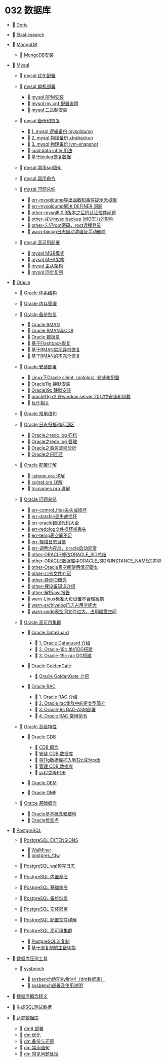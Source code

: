 # 032 数据库

* 📄 [Doris](siyuan://blocks/20241021144925-b92qc25)
* 📄 [Elasticsearch](siyuan://blocks/20241107154829-kjfss0t)
* 📑 [MongoDB](siyuan://blocks/20240515180121-hwuzp77)

  * 📄 [MongoDB安装](siyuan://blocks/20240516140525-ignfjqw)
* 📑 [Mysql](siyuan://blocks/20231110105237-jvq1lon)

  * 📄 [mysql 优化配置](siyuan://blocks/20231110105237-7lp46ma)
  * 📑 [mysql 单机部署](siyuan://blocks/20231110105237-43cf8c9)

    * 📄 [mysql RPM安装](siyuan://blocks/20241018095147-5204gqw)
    * 📄 [mysql my.cnf 配置说明](siyuan://blocks/20241018095436-mqutfop)
    * 📄 [mysql 二进制安装](siyuan://blocks/20241018095405-vhqbj3e)
  * 📑 [mysql 备份和恢复](siyuan://blocks/20231110105237-ofmwwr0)

    * 📄 [1. mysql 逻辑备份 mysqldump](siyuan://blocks/20231110105237-g9ygsl4)
    * 📄 [2. mysql 物理备份 xtrabackup ](siyuan://blocks/20231110105237-4hx2fib)
    * 📄 [3. mysql 物理备份 lvm-snapshot](siyuan://blocks/20241203195629-jmt7pqf)
    * 📄 [load data infile 用法](siyuan://blocks/20231110105237-vq1j5jf)
    * 📄 [基于binlog恢复数据](siyuan://blocks/20231110105237-le2efo2)
  * 📄 [mysql 常用sql语句](siyuan://blocks/20231110105237-lt6xskv)
  * 📄 [mysql 常用命令](siyuan://blocks/20231110105237-an9tipd)
  * 📑 [mysql 问题总结](siyuan://blocks/20231110105237-bhuvh4m)

    * 📄 [err-mysqldump导出函数和事件提示无权限](siyuan://blocks/20241018112549-t1qgkpc)
    * 📄 [err-mysqldump解决 DEFINER 问题](siyuan://blocks/20241018112456-huon8tu)
    * 📄 [other-mysql8.0.3版本之后的认证插件问题](siyuan://blocks/20241018113553-zgu3zlm)
    * 📄 [other-减少mysqlbackup 对IO压力的影响 ](siyuan://blocks/20241211174642-xgrb6v4)
    * 📄 [other-忘记root密码，root远程登录](siyuan://blocks/20241018112345-f2h99le)
    * 📄 [warn-binlog日志自动清理及手动删除](siyuan://blocks/20241018112405-jk2ms2c)
  * 📑 [mysql 高可用部署](siyuan://blocks/20241203195440-gdlrcki)

    * 📄 [mysql MGR模式](siyuan://blocks/20231110105237-li1j1hc)
    * 📄 [mysql MHA架构](siyuan://blocks/20231110105237-8erosed)
    * 📄 [mysql 主从架构](siyuan://blocks/20231110105237-5w749pk)
    * 📄 [mysql 同步复制](siyuan://blocks/20231110105237-dzzqb3f)
* 📑 [Oracle](siyuan://blocks/20231110105237-3mxkuz9)

  * 📄 [Oracle 体系结构](siyuan://blocks/20231110105237-0ngto5m)
  * 📄 [Oracle 内存管理](siyuan://blocks/20231110105237-eh86m8g)
  * 📑 [Oracle 备份恢复](siyuan://blocks/20240506143742-texosxn)

    * 📄 [Oracle RMAN](siyuan://blocks/20231110105237-b95b8d3)
    * 📄 [Oracle RMAN与CDB](siyuan://blocks/20241018174246-ycn8tc4)
    * 📄 [Oracle 数据泵](siyuan://blocks/20231110105237-olz151u)
    * 📄 [基于Flashback恢复](siyuan://blocks/20240506151747-qovnxo5)
    * 📄 [基于RMAN实现异机恢复](siyuan://blocks/20231110105237-o1b43ni)
    * 📄 [基于RMAN的不完全恢复](siyuan://blocks/20240506144819-y7xbwg9)
  * 📑 [Oracle 安装部署](siyuan://blocks/20240506143657-lcbi56z)

    * 📄 [Linux下Oracle client（sqlplus）安装和配置](siyuan://blocks/20241022155004-cb6xctp)
    * 📄 [Oracle11g 静默安装](siyuan://blocks/20240111154537-q08w3dz)
    * 📄 [Oracle19c 静默安装](siyuan://blocks/20231110105237-i3wbtoj)
    * 📄 [oracle11g r2 在window server 2012中安装和卸载](siyuan://blocks/20240227181359-xfhdy5x)
    * 📄 [优化相关](siyuan://blocks/20241015110304-mq7p18j)
  * 📄 [Oracle 常用语句](siyuan://blocks/20231110105237-4d46t04)
  * 📑 [Oracle 日志归档和闪回区](siyuan://blocks/20231110105237-8m376yh)

    * 📄 [Oracle之redo log 归档](siyuan://blocks/20240314095026-czk7wdz)
    * 📄 [Oracle之redo log 管理](siyuan://blocks/20240314092307-3c0eicl)
    * 📄 [Oracle之事务流程分析](siyuan://blocks/20241014110036-55rxu1v)
    * 📄 [Oracle之闪回区](siyuan://blocks/20240314095055-cio122a)
  * 📑 [Oracle 配置详解](siyuan://blocks/20231110105237-3rvwxhs)

    * 📄 [listener.ora 详解](siyuan://blocks/20231110105237-5d8jkrr)
    * 📄 [sqlnet.ora 详解](siyuan://blocks/20231110105237-h2566di)
    * 📄 [tnsnames.ora 详解](siyuan://blocks/20231110105237-m6s6lud)
  * 📑 [Oracle 问题总结](siyuan://blocks/20231110105237-ly2ljyl)

    * 📄 [err-control_files丢失或损坏](siyuan://blocks/20241015174052-5z4ic29)
    * 📄 [err-datafile丢失或损坏](siyuan://blocks/20241015173907-wxka150)
    * 📄 [err-oracle错误代码大全](siyuan://blocks/20241016160245-kvidg7b)
    * 📄 [err-redolog文件损坏或丢失](siyuan://blocks/20241015174223-tipeyr7)
    * 📄 [err-temp表空间不足](siyuan://blocks/20241015173714-etsxjke)
    * 📄 [err-报错日志目录](siyuan://blocks/20240227181152-b6xmjgw)
    * 📄 [err-调整内存后，oracle启动异常](siyuan://blocks/20241021115511-2falyqb)
    * 📄 [other-ORACLE修改ORACLE_SID总结](siyuan://blocks/20241211163342-9h1clcw)
    * 📄 [other-ORACLE数据库中ORACLE_SID与INSTANCE_NAME的差异](siyuan://blocks/20241211163707-b8mtija)
    * 📄 [other-Oracle表空间使用情况脚本](siyuan://blocks/20241211164511-q230jdb)
    * 📄 [other-口令文件介绍](siyuan://blocks/20241211165557-i18g6ll)
    * 📄 [other-异步IO概念](siyuan://blocks/20241211171216-ey9anmd)
    * 📄 [other-裸设备知识介绍](siyuan://blocks/20241211172520-0ls3jgv)
    * 📄 [other-解析awr报告](siyuan://blocks/20241211175740-9rgb5bx)
    * 📄 [warn-Linux标准大页设置不合理案例](siyuan://blocks/20241211161307-3t9exrt)
    * 📄 [warn-archivelog日志占用空间大](siyuan://blocks/20240227181241-j4sf68v)
    * 📄 [warn-undo表空间文件过大，占用磁盘空间](siyuan://blocks/20240227181310-4hmitvv)
  * 📑 [Oracle 高可用集群](siyuan://blocks/20240506144137-mq4funh)

    * 📑 [Oracle DataGuard](siyuan://blocks/20231110105237-prfvvi6)

      * 📄 [1. Oracle Dataguard 介绍](siyuan://blocks/20231110105237-nvvzb3i)
      * 📄 [2. Oracle-19c 单机DG搭建](siyuan://blocks/20231110105237-iwop2dy)
      * 📄 [3. Oracle-19c rac DG搭建](siyuan://blocks/20240319213559-yx65gfm)
    * 📑 [Oracle GoldenGate](siyuan://blocks/20231110105237-qatg4mk)

      * 📄 [Oracle GoldenGate 介绍](siyuan://blocks/20240315212632-pq75ki0)
    * 📑 [Oracle RAC](siyuan://blocks/20240131124129-vrz21zl)

      * 📄 [1. Oracle RAC 介绍](siyuan://blocks/20240131124219-qt7whoo)
      * 📄 [2. Oracle rac集群中的IP类型简介](siyuan://blocks/20240131170055-hv17otm)
      * 📄 [3. Oracle19c RAC-ASM部署](siyuan://blocks/20240130214424-vl6pjpb)
      * 📄 [4. Oracle RAC 常用命令](siyuan://blocks/20240131173132-9tt486e)
  * 📑 [Oracle 高级特性](siyuan://blocks/20240506144018-n64qymn)

    * 📑 [Oracle CDB](siyuan://blocks/20240307185827-esjiait)

      * 📄 [CDB 概念](siyuan://blocks/20231110105237-oul69f4)
      * 📄 [安装 CDB 数据库](siyuan://blocks/20240307190646-a9t9z2t)
      * 📄 [将11g数据库插入到12c成为pdb](siyuan://blocks/20240227181134-s2mb9z8)
      * 📄 [管理 CDB 数据库](siyuan://blocks/20240307190744-4b4qm6l)
      * 📄 [远程克隆PDB](siyuan://blocks/20240726180857-670biph)
    * 📄 [Oracle OEM](siyuan://blocks/20240726152307-aqys4am)
    * 📄 [Oracle OMF](siyuan://blocks/20231110105237-1muwt5l)
  * 📑 [Oralce 基础概念](siyuan://blocks/20240106163022-r6d6dnh)

    * 📄 [Oracle基本概念和结构](siyuan://blocks/20241022143840-0bcatya)
    * 📄 [Oracle检查点](siyuan://blocks/20241012095903-ikqlh19)
* 📑 [PostgreSQL](siyuan://blocks/20231110105237-atcrzhw)

  * 📑 [PostgreSQL EXTENSIONS](siyuan://blocks/20240514165916-u9nvcml)

    * 📄 [WalMiner](siyuan://blocks/20240909134258-3l0bbcs)
    * 📄 [postgres_fdw](siyuan://blocks/20231110105237-5zs7xa4)
  * 📄 [PostgreSQL wal预写日志](siyuan://blocks/20240514165652-hzch2oi)
  * 📄 [PostgreSQL 内置命令](siyuan://blocks/20231110105237-3qqcg21)
  * 📄 [PostgreSQL 基础命令](siyuan://blocks/20231110105237-jfv26qu)
  * 📄 [PostgreSQL 备份恢复](siyuan://blocks/20231110105237-5etbppl)
  * 📄 [PostgreSQL 安装部署](siyuan://blocks/20231110105237-meuhizy)
  * 📄 [PostgreSQL 配置文件详解](siyuan://blocks/20231110105237-34yj7ao)
  * 📑 [PostgreSQL 高可用集群](siyuan://blocks/20240514111410-4ovyvrs)

    * 📄 [PostgreSQL流复制](siyuan://blocks/20240514111802-xbeiwr2)
    * 📄 [基于流复制的主备切换](siyuan://blocks/20240515140112-t9zz1mn)
* 📑 [数据库压测工具](siyuan://blocks/20241031182401-72w977a)

  * 📑 [sysbench](siyuan://blocks/20241212102908-topgog2)

    * 📄 [sysbench适配KylinV4（dm数据库）](siyuan://blocks/20241104144218-oxai8fs)
    * 📄 [sysbench部署及使用说明](siyuan://blocks/20241104144249-qntr3er)
* 📄 [数据库概念释义](siyuan://blocks/20240515181918-nvne1wp)
* 📄 [生成SQL测试数据](siyuan://blocks/20231110105237-gb62sne)
* 📑 [达梦数据库](siyuan://blocks/20231110105237-r8pm1yd)

  * 📄 [dm8 部署](siyuan://blocks/20231110105237-c2axb04)
  * 📄 [dm 优化](siyuan://blocks/20231110105237-k9ifwaa)
  * 📄 [dm 备份与还原](siyuan://blocks/20231110105237-x843o70)
  * 📄 [dm 常用语句](siyuan://blocks/20231110105237-ek7pxr5)
  * 📄 [dm 常见问题处理](siyuan://blocks/20240318212517-pits499)

　　‍
